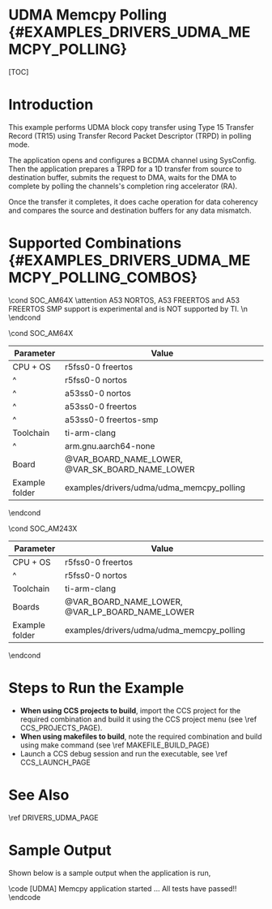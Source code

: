 # UDMA Memcpy Polling {#EXAMPLES_DRIVERS_UDMA_MEMCPY_POLLING}

[TOC]

# Introduction

This example performs UDMA block copy transfer using Type 15 Transfer Record (TR15)
using Transfer Record Packet Descriptor (TRPD) in polling mode.

The application opens and configures a BCDMA channel using SysConfig.
Then the application prepares a TRPD for a 1D transfer from source to
destination buffer, submits the request to DMA, waits for the DMA to complete
by polling the channels's completion ring accelerator (RA).

Once the transfer it completes, it does cache operation for data coherency
and compares the source and destination buffers for any data mismatch.

# Supported Combinations {#EXAMPLES_DRIVERS_UDMA_MEMCPY_POLLING_COMBOS}

\cond SOC_AM64X
\attention A53 NORTOS, A53 FREERTOS and A53 FREERTOS SMP support is experimental and is NOT supported by TI. \n
\endcond

\cond SOC_AM64X

 Parameter      | Value
 ---------------|-----------
 CPU + OS       | r5fss0-0 freertos
 ^              | r5fss0-0 nortos
 ^              | a53ss0-0 nortos
 ^              | a53ss0-0 freertos
 ^              | a53ss0-0 freertos-smp
 Toolchain      | ti-arm-clang
 ^              | arm.gnu.aarch64-none
 Board          | @VAR_BOARD_NAME_LOWER, @VAR_SK_BOARD_NAME_LOWER
 Example folder | examples/drivers/udma/udma_memcpy_polling

\endcond

\cond SOC_AM243X

 Parameter      | Value
 ---------------|-----------
 CPU + OS       | r5fss0-0 freertos
 ^              | r5fss0-0 nortos
 Toolchain      | ti-arm-clang
 Boards         | @VAR_BOARD_NAME_LOWER, @VAR_LP_BOARD_NAME_LOWER
 Example folder | examples/drivers/udma/udma_memcpy_polling

\endcond

# Steps to Run the Example

- **When using CCS projects to build**, import the CCS project for the required combination
  and build it using the CCS project menu (see \ref CCS_PROJECTS_PAGE).
- **When using makefiles to build**, note the required combination and build using
  make command (see \ref MAKEFILE_BUILD_PAGE)
- Launch a CCS debug session and run the executable, see \ref CCS_LAUNCH_PAGE

# See Also

\ref DRIVERS_UDMA_PAGE

# Sample Output

Shown below is a sample output when the application is run,

\code
[UDMA] Memcpy application started ...
All tests have passed!!
\endcode
